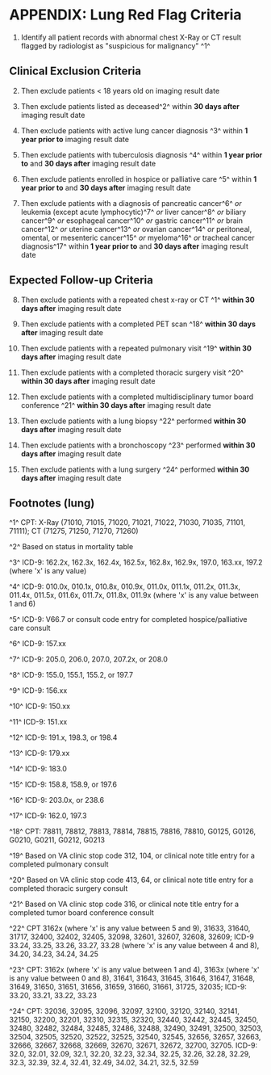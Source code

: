 # APPENDIX: Lung Red Flag Criteria

1. Identify all patient records with abnormal chest X-Ray or CT result
flagged by radiologist as "suspicious for malignancy" ^1^




## Clinical Exclusion Criteria

2. Then exclude patients \< 18 years old on imaging result date

3. Then exclude patients listed as deceased^2^ within **30 days
after** imaging result date

4. Then exclude patients with active lung cancer diagnosis ^3^ within
**1 year prior to** imaging result date

5. Then exclude patients with tuberculosis diagnosis ^4^ within **1
year prior to** and **30 days after** imaging result date

6. Then exclude patients enrolled in hospice or palliative care ^5^
within **1 year prior to** and **30 days after** imaging result date

7. Then exclude patients with a diagnosis of pancreatic cancer^6^ *or*
leukemia (except acute lymphocytic)^7^ *or* liver cancer^8^ *or*
biliary cancer^9^ *or* esophageal cancer^10^ *or* gastric cancer^11^
*or* brain cancer^12^ *or* uterine cancer^13^ *or* ovarian cancer^14^
*or* peritoneal, omental, or mesenteric cancer^15^ *or* myeloma^16^
*or* tracheal cancer diagnosis^17^ within **1 year prior to** and **30
days after** imaging result date




## Expected Follow-up Criteria

8. Then exclude patients with a repeated chest x-ray or CT ^1^
**within 30 days after** imaging result date

9. Then exclude patients with a completed PET scan ^18^ **within 30
days after** imaging result date

10. Then exclude patients with a repeated pulmonary visit ^19^
**within 30 days after** imaging result date

11. Then exclude patients with a completed thoracic surgery visit ^20^
**within 30 days after** imaging result date

12. Then exclude patients with a completed multidisciplinary tumor
board conference ^21^ **within 30 days after** imaging result date

13. Then exclude patients with a lung biopsy ^22^ performed **within
30 days after** imaging result date

14. Then exclude patients with a bronchoscopy ^23^ performed **within
30 days after** imaging result date

15. Then exclude patients with a lung surgery ^24^ performed **within
30 days after** imaging result date




## Footnotes (lung)

^1^ CPT: X-Ray (71010, 71015, 71020, 71021, 71022, 71030, 71035,
71101, 71111); CT (71275, 71250, 71270, 71260)

^2^ Based on status in mortality table

^3^ ICD-9: 162.2x, 162.3x, 162.4x, 162.5x, 162.8x, 162.9x, 197.0,
163.xx, 197.2 (where 'x' is any value)

^4^ ICD-9: 010.0x, 010.1x, 010.8x, 010.9x, 011.0x, 011.1x, 011.2x,
011.3x, 011.4x, 011.5x, 011.6x, 011.7x, 011.8x, 011.9x (where 'x' is
any value between 1 and 6)

^5^ ICD-9: V66.7 or consult code entry for completed
hospice/palliative care consult

^6^ ICD-9: 157.xx

^7^ ICD-9: 205.0, 206.0, 207.0, 207.2x, or 208.0

^8^ ICD-9: 155.0, 155.1, 155.2, or 197.7

^9^ ICD-9: 156.xx

^10^ ICD-9: 150.xx

^11^ ICD-9: 151.xx

^12^ ICD-9: 191.x, 198.3, or 198.4

^13^ ICD-9: 179.xx

^14^ ICD-9: 183.0

^15^ ICD-9: 158.8, 158.9, or 197.6

^16^ ICD-9: 203.0x, or 238.6

^17^ ICD-9: 162.0, 197.3

^18^ CPT: 78811, 78812, 78813, 78814, 78815, 78816, 78810, G0125,
G0126, G0210, G0211, G0212, G0213

^19^ Based on VA clinic stop code 312, 104, or clinical note title
entry for a completed pulmonary consult

^20^ Based on VA clinic stop code 413, 64, or clinical note title
entry for a completed thoracic surgery consult

^21^ Based on VA clinic stop code 316, or clinical note title entry
for a completed tumor board conference consult

^22^ CPT 3162x (where 'x' is any value between 5 and 9), 31633, 31640,
31717, 32400, 32402, 32405, 32098, 32601, 32607, 32608, 32609; ICD-9
33.24, 33.25, 33.26, 33.27, 33.28 (where 'x' is any value between 4
and 8), 34.20, 34.23, 34.24, 34.25

^23^ CPT: 3162x (where 'x' is any value between 1 and 4), 3163x (where
'x' is any value between 0 and 8), 31641, 31643, 31645, 31646, 31647,
31648, 31649, 31650, 31651, 31656, 31659, 31660, 31661, 31725,
32035; ICD-9: 33.20, 33.21, 33.22, 33.23

^24^ CPT: 32036, 32095, 32096, 32097, 32100, 32120, 32140, 32141,
32150, 32200, 32201, 32310, 32315, 32320, 32440, 32442, 32445, 32450,
32480, 32482, 32484, 32485, 32486, 32488, 32490, 32491, 32500, 32503,
32504, 32505, 32520, 32522, 32525, 32540, 32545, 32656, 32657, 32663,
32666, 32667, 32668, 32669, 32670, 32671, 32672, 32700, 32705. ICD-9:
32.0, 32.01, 32.09, 32.1, 32.20, 32.23, 32.34, 32.25, 32.26, 32.28,
32.29, 32.3, 32.39, 32.4, 32.41, 32.49, 34.02, 34.21, 32.5, 32.59


